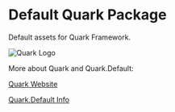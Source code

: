 # Default Quark Package
Default assets for Quark Framework.

![Quark Logo](http://quarkup.io/res/quark.png)

More about Quark and Quark.Default:

[Quark Website](http://quarkup.io)

[Quark.Default Info](http://quarkup.io/Doc/Quark-Default)
